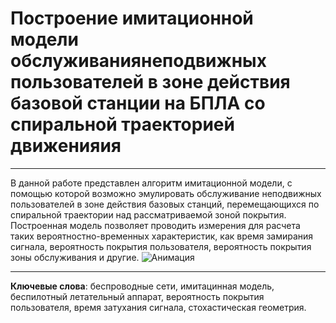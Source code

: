 # Построение имитационной модели обслуживаниянеподвижных пользователей в зоне действия базовой станции на БПЛА со спиральной траекторией движенияия
***
В данной работе представлен алгоритм имитационной модели, с помощью которой возможно эмулировать обслуживание неподвижных пользователей в зоне действия базовых станций, перемещающихся по спиральной траектории над рассматриваемой зоной покрытия. Построенная модель позволяет проводить измерения для расчета таких вероятностно-временных характеристик, как время замирания сигнала, вероятность покрытия пользователя, вероятность покрытия зоны обслуживания и другие.
![Анимация](https://github.com/Ivan-Menshov/Drone-patrols-with-base-station-functions-of-stationary-users-along-a-spiral-trajectory/blob/main/spiral_gif.gif?raw=true)
***
**Ключевые слова**: беспроводные сети, имитацинная модель, беспилотный летательный аппарат, вероятность покрытия пользователя, время затухания сигнала, стохастическая геометрия.

